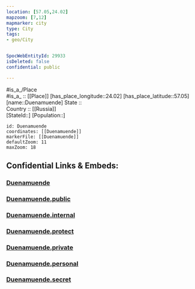 ```yaml
---
location: [57.05,24.02] 
mapzoom: [7,12] 
mapmarker: city 
type: City
tags:
- geo/City


SpocWebEntityId: 29933
isDeleted: false
confidential: public

---
```

#is_a_/Place  
#is_a_ :: [[Place]] 
[has_place_longitude::24.02] 
[has_place_latitude::57.05] 
[name::Duenamuende] 
State ::  
Country :: [[Russia]]  
[StateId::] 
[Population::] 



```leaflet
id: Duenamuende
coordinates: [[Duenamuende]] 
markerFile: [[Duenamuende]] 
defaultZoom: 11 
maxZoom: 18
```


## Confidential Links & Embeds: 

### [Duenamuende](/_Standards/Earth/Continent/Europe/Europe~North/Latvia/Regions~Latvia/Riga/counties~Riga/Riga-county/City/Duenamuende.md) 

### [Duenamuende.public](/_public/Earth/Continent/Europe/Europe~North/Latvia/Regions~Latvia/Riga/counties~Riga/Riga-county/City/Duenamuende.public.md) 

### [Duenamuende.internal](/_internal/Earth/Continent/Europe/Europe~North/Latvia/Regions~Latvia/Riga/counties~Riga/Riga-county/City/Duenamuende.internal.md) 

### [Duenamuende.protect](/_protect/Earth/Continent/Europe/Europe~North/Latvia/Regions~Latvia/Riga/counties~Riga/Riga-county/City/Duenamuende.protect.md) 

### [Duenamuende.private](/_private/Earth/Continent/Europe/Europe~North/Latvia/Regions~Latvia/Riga/counties~Riga/Riga-county/City/Duenamuende.private.md) 

### [Duenamuende.personal](/_personal/Earth/Continent/Europe/Europe~North/Latvia/Regions~Latvia/Riga/counties~Riga/Riga-county/City/Duenamuende.personal.md) 

### [Duenamuende.secret](/_secret/Earth/Continent/Europe/Europe~North/Latvia/Regions~Latvia/Riga/counties~Riga/Riga-county/City/Duenamuende.secret.md)

